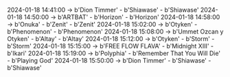 2024-01-18 14:41:00 -> b'Dion Timmer' - b'Shiawase' - b'Shiawase'
2024-01-18 14:50:00 -> b'ARTBAT' - b'Horizon' - b'Horizon'
2024-01-18 14:58:00 -> b'Onuka' - b'Zenit' - b'Zenit'
2024-01-18 15:02:00 -> b'Otyken' - b'Phenomenon' - b'Phenomenon'
2024-01-18 15:08:00 -> b'Ummet Ozcan y Otyken' - b'Altay' - b'Altay'
2024-01-18 15:12:00 -> b'Otyken' - b'Storm' - b'Storm'
2024-01-18 15:15:00 -> b'FREE FLOW FLAVA' - b'Midnight XIII' - b'Ikari'
2024-01-18 15:19:00 -> b'Polyphia' - b'Remember That You Will Die' - b'Playing God'
2024-01-18 15:50:00 -> b'Dion Timmer' - b'Shiawase' - b'Shiawase'
